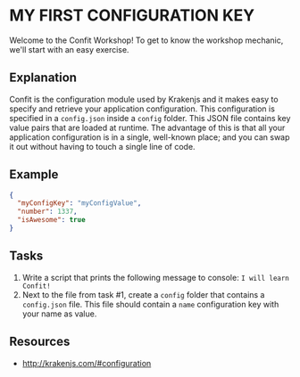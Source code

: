 # MY FIRST CONFIGURATION KEY

Welcome to the Confit Workshop! To get to know the workshop mechanic, we'll 
start with an easy exercise.

## Explanation

Confit is the configuration module used by Krakenjs and it makes easy to
specify and retrieve your application configuration.
This configuration is specified in a `config.json` inside a `config` folder.
This JSON file contains key value pairs that are loaded at runtime.
The advantage of this is that all your application configuration is in a single,
well-known place; and you can swap it out without having to touch a single line of code.

## Example

```json
{
  "myConfigKey": "myConfigValue",
  "number": 1337,
  "isAwesome": true
}
```

## Tasks

1. Write a script that prints the following message to console: `I will learn Confit!`
2. Next to the file from task #1, create a `config` folder that contains a `config.json` file. 
  This file should contain a `name` configuration key with your name as value.

## Resources

* http://krakenjs.com/#configuration
